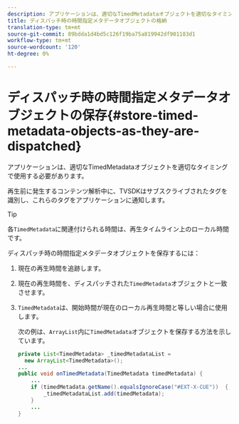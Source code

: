 ```yaml
---
description: アプリケーションは、適切なTimedMetadataオブジェクトを適切なタイミングで使用する必要があります。
title: ディスパッチ時の時間指定メタデータオブジェクトの格納
translation-type: tm+mt
source-git-commit: 89bdda1d4bd5c126f19ba75a819942df901183d1
workflow-type: tm+mt
source-wordcount: '120'
ht-degree: 0%

---
```



# ディスパッチ時の時間指定メタデータオブジェクトの保存{#store-timed-metadata-objects-as-they-are-dispatched}

アプリケーションは、適切なTimedMetadataオブジェクトを適切なタイミングで使用する必要があります。

再生前に発生するコンテンツ解析中に、TVSDKはサブスクライブされたタグを識別し、これらのタグをアプリケーションに通知します。

>[!TIP]
>
>各`TimedMetadata`に関連付けられる時間は、再生タイムライン上のローカル時間です。

ディスパッチ時の時間指定メタデータオブジェクトを保存するには：

1. 現在の再生時間を追跡します。
1. 現在の再生時間を、ディスパッチされた`TimedMetadata`オブジェクトと一致させます。

1. `TimedMetadata`は、開始時間が現在のローカル再生時間と等しい場合に使用します。

   次の例は、`ArrayList`内に`TimedMetadata`オブジェクトを保存する方法を示しています。

   ```java
   private List<TimedMetadata> _timedMetadataList =  
     new ArrayList<TimedMetadata>(); 
   ... 
   public void onTimedMetadata(TimedMetadata timedMetadata) { 
       ... 
       if (timedMetadata.getName().equalsIgnoreCase("#EXT-X-CUE"))  { 
           _timedMetadataList.add(timedMetadata); 
       } 
       ... 
   }
   ```

